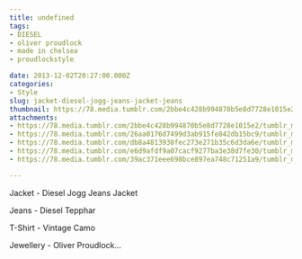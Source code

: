 ```yaml
---
title: undefined
tags:
- DIESEL
- oliver proudlock
- made in chelsea
- proudlockstyle

date: 2013-12-02T20:27:00.000Z
categories:
- Style
slug: jacket-diesel-jogg-jeans-jacket-jeans
thumbnail: https://78.media.tumblr.com/2bbe4c428b994870b5e8d7728e1015e2/tumblr_mx74tmvRzp1rhrm24o1_1280.jpg
attachments:
- https://78.media.tumblr.com/2bbe4c428b994870b5e8d7728e1015e2/tumblr_mx74tmvRzp1rhrm24o1_1280.jpg
- https://78.media.tumblr.com/26aa0176d7499d3ab915fe842db15bc9/tumblr_mx74tmvRzp1rhrm24o2_1280.jpg
- https://78.media.tumblr.com/db8a4813938fec273e271b35c6d3da6e/tumblr_mx74tmvRzp1rhrm24o6_1280.jpg
- https://78.media.tumblr.com/e6d9afdf9a07cacf9277ba3e38d7fe30/tumblr_mx74tmvRzp1rhrm24o4_1280.jpg
- https://78.media.tumblr.com/39ac371eee698bce897ea748c71251a9/tumblr_mx74tmvRzp1rhrm24o5_1280.jpg

---
```


Jacket - Diesel Jogg Jeans Jacket 

  Jeans - Diesel Tepphar 

  T-Shirt - Vintage Camo 

  Jewellery - Oliver Proudlock...
